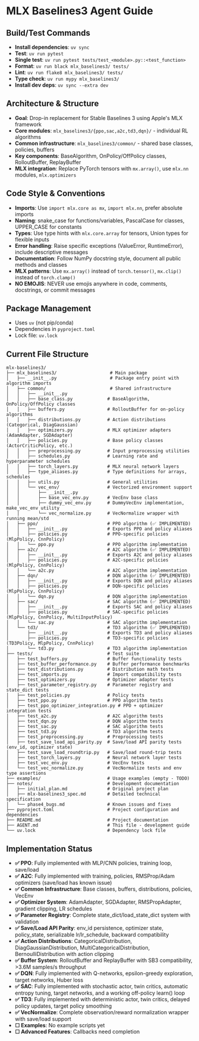 # MLX Baselines3 Agent Guide

## Build/Test Commands
- **Install dependencies**: `uv sync`
- **Test**: `uv run pytest`
- **Single test**: `uv run pytest tests/test_<module>.py::<test_function>`
- **Format**: `uv run black mlx_baselines3/ tests/`
- **Lint**: `uv run flake8 mlx_baselines3/ tests/`
- **Type check**: `uv run mypy mlx_baselines3/`
- **Install dev deps**: `uv sync --extra dev`

## Architecture & Structure
- **Goal**: Drop-in replacement for Stable Baselines 3 using Apple's MLX framework
- **Core modules**: `mlx_baselines3/{ppo,sac,a2c,td3,dqn}/` - individual RL algorithms
- **Common infrastructure**: `mlx_baselines3/common/` - shared base classes, policies, buffers
- **Key components**: BaseAlgorithm, OnPolicy/OffPolicy classes, RolloutBuffer, ReplayBuffer
- **MLX integration**: Replace PyTorch tensors with `mx.array()`, use `mlx.nn` modules, `mlx.optimizers`

## Code Style & Conventions
- **Imports**: Use `import mlx.core as mx`, `import mlx.nn`, prefer absolute imports
- **Naming**: snake_case for functions/variables, PascalCase for classes, UPPER_CASE for constants
- **Types**: Use type hints with `mlx.core.array` for tensors, Union types for flexible inputs
- **Error handling**: Raise specific exceptions (ValueError, RuntimeError), include descriptive messages
- **Documentation**: Follow NumPy docstring style, document all public methods and classes
- **MLX patterns**: Use `mx.array()` instead of `torch.tensor()`, `mx.clip()` instead of `torch.clamp()`
- **NO EMOJIS**: NEVER use emojis anywhere in code, comments, docstrings, or commit messages

## Package Management
- Uses `uv` (not pip/conda)
- Dependencies in `pyproject.toml`
- Lock file: `uv.lock`

## Current File Structure

```
mlx-baselines3/
├── mlx_baselines3/                    # Main package
│   ├── __init__.py                    # Package entry point with algorithm imports
│   ├── common/                        # Shared infrastructure
│   │   ├── __init__.py
│   │   ├── base_class.py             # BaseAlgorithm, OnPolicy/OffPolicy classes
│   │   ├── buffers.py                # RolloutBuffer for on-policy algorithms
│   │   ├── distributions.py          # Action distributions (Categorical, DiagGaussian)
│   │   ├── optimizers.py             # MLX optimizer adapters (AdamAdapter, SGDAdapter)
│   │   ├── policies.py               # Base policy classes (ActorCriticPolicy, etc.)
│   │   ├── preprocessing.py          # Input preprocessing utilities
│   │   ├── schedules.py              # Learning rate and hyperparameter schedules
│   │   ├── torch_layers.py           # MLX neural network layers
│   │   ├── type_aliases.py           # Type definitions for arrays, schedules
│   │   ├── utils.py                  # General utilities
│   │   └── vec_env/                  # Vectorized environment support
│   │       ├── __init__.py
│   │       ├── base_vec_env.py       # VecEnv base class
│   │       ├── dummy_vec_env.py      # DummyVecEnv implementation, make_vec_env utility
│   │       └── vec_normalize.py      # VecNormalize wrapper with running mean/std
│   ├── ppo/                          # PPO algorithm (✅ IMPLEMENTED)
│   │   ├── __init__.py               # Exports PPO and policy aliases
│   │   ├── policies.py               # PPO-specific policies (MlpPolicy, CnnPolicy)
│   │   └── ppo.py                    # PPO algorithm implementation
│   ├── a2c/                          # A2C algorithm (✅ IMPLEMENTED)
│   │   ├── __init__.py               # Exports A2C and policy aliases
│   │   ├── policies.py               # A2C-specific policies (MlpPolicy, CnnPolicy)
│   │   └── a2c.py                    # A2C algorithm implementation
│   ├── dqn/                          # DQN algorithm (✅ IMPLEMENTED)
│   │   ├── __init__.py               # Exports DQN and policy aliases
│   │   ├── policies.py               # DQN-specific policies (MlpPolicy, CnnPolicy)
│   │   └── dqn.py                    # DQN algorithm implementation
│   ├── sac/                          # SAC algorithm (✅ IMPLEMENTED)
│   │   ├── __init__.py               # Exports SAC and policy aliases
│   │   ├── policies.py               # SAC-specific policies (MlpPolicy, CnnPolicy, MultiInputPolicy)
│   │   └── sac.py                    # SAC algorithm implementation
│   └── td3/                          # TD3 algorithm (✅ IMPLEMENTED)
│       ├── __init__.py               # Exports TD3 and policy aliases
│       ├── policies.py               # TD3-specific policies (TD3Policy, MlpPolicy, CnnPolicy)
│       └── td3.py                    # TD3 algorithm implementation
├── tests/                            # Test suite
│   ├── test_buffers.py               # Buffer functionality tests
│   ├── test_buffer_performance.py    # Buffer performance benchmarks
│   ├── test_distributions.py         # Distribution math tests
│   ├── test_imports.py               # Import compatibility tests
│   ├── test_optimizers.py            # Optimizer adapter tests
│   ├── test_parameter_registry.py    # Parameter registry and state_dict tests
│   ├── test_policies.py              # Policy tests
│   ├── test_ppo.py                   # PPO algorithm tests
│   ├── test_ppo_optimizer_integration.py # PPO + optimizer integration tests
│   ├── test_a2c.py                   # A2C algorithm tests
│   ├── test_dqn.py                   # DQN algorithm tests
│   ├── test_sac.py                   # SAC algorithm tests
│   ├── test_td3.py                   # TD3 algorithm tests
│   ├── test_preprocessing.py         # Preprocessing tests
│   ├── test_save_load_api_parity.py  # Save/load API parity tests (env_id, optimizer state)
│   ├── test_save_load_roundtrip.py   # Save/load round-trip tests
│   ├── test_torch_layers.py          # Neural network layer tests
│   ├── test_vec_env.py               # VecEnv tests
│   └── test_vec_normalize.py         # VecNormalize tests and env type assertions
├── examples/                         # Usage examples (empty - TODO)
├── notes/                            # Development documentation
│   ├── initial_plan.md               # Original project plan
│   ├── mlx-baselines3_spec.md        # Detailed technical specification
│   └── phase4_bugs.md                # Known issues and fixes
├── pyproject.toml                    # Project configuration and dependencies
├── README.md                         # Project documentation
├── AGENT.md                          # This file - development guide
└── uv.lock                           # Dependency lock file
```

## Implementation Status
- **✅ PPO**: Fully implemented with MLP/CNN policies, training loop, save/load
- **✅ A2C**: Fully implemented with training, policies, RMSProp/Adam optimizers (save/load has known issue)
- **✅ Common Infrastructure**: Base classes, buffers, distributions, policies, VecEnv
- **✅ Optimizer System**: AdamAdapter, SGDAdapter, RMSPropAdapter, gradient clipping, LR schedules
- **✅ Parameter Registry**: Complete state_dict/load_state_dict system with validation
- **✅ Save/Load API Parity**: env_id persistence, optimizer state, policy_state, serializable lr/lr_schedule, backward compatibility
- **✅ Action Distributions**: CategoricalDistribution, DiagGaussianDistribution, MultiCategoricalDistribution, BernoulliDistribution with action clipping
- **✅ Buffer System**: RolloutBuffer and ReplayBuffer with SB3 compatibility, >3.6M samples/s throughput
- **✅ DQN**: Fully implemented with Q-networks, epsilon-greedy exploration, target networks, Huber loss
- **✅ SAC**: Fully implemented with stochastic actor, twin critics, automatic entropy tuning, target networks, and a working off-policy learn() loop
- **✅ TD3**: Fully implemented with deterministic actor, twin critics, delayed policy updates, target policy smoothing
- **✅ VecNormalize**: Complete observation/reward normalization wrapper with save/load support
- **☐ Examples**: No example scripts yet
- **☐ Advanced Features**: Callbacks need completion

